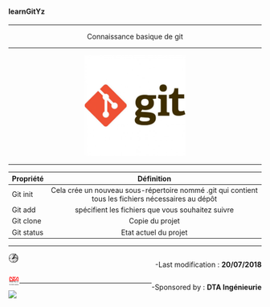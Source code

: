#### learnGitYz
***
<p align="center">
	Connaissance basique de git
</p>


***
<p align="center">
 <img src="/images/git-logo.jpg" height="200px" alt="logogit">
</p>

***

| Propriété        | Définition    
| ------------- |:-------------:|
| Git init      | Cela crée un nouveau sous-répertoire nommé .git qui contient tous les fichiers nécessaires au dépôt | 
| Git add     | spécifient les fichiers que vous souhaitez suivre    | 
| Git clone | Copie du projet      | 
| Git status | Etat actuel du projet      | 


***
<div>
	<img src="/images/icones/heure.png " style="float: left" height="20px" alt="heure">
	<p style="float: right">  -Last modification : <strong>20/07/2018 </strong> </p>
</div>
<div style="clear:both">
	<img src="/images/icones/dta.png" style="float: left" height="20px" alt="dta" >
	<p style="float: right">  -Sponsored by : <strong>DTA Ingénieurie</strong> </p>
</div>

***

<img src="https://media.giphy.com/media/hsqTki3l13fYA/giphy.gif">


